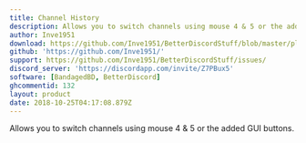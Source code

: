 ```yaml
---
title: Channel History
description: Allows you to switch channels using mouse 4 & 5 or the added GUI buttons.
author: Inve1951
download: https://github.com/Inve1951/BetterDiscordStuff/blob/master/plugins/channelHistory.plugin.js
github: 'https://github.com/Inve1951/'
support: https://github.com/Inve1951/BetterDiscordStuff/issues/
discord_server: 'https://discordapp.com/invite/Z7PBux5'
software: [BandagedBD, BetterDiscord]
ghcommentid: 132
layout: product
date: 2018-10-25T04:17:08.879Z
---
```

Allows you to switch channels using mouse 4 & 5 or the added GUI buttons.